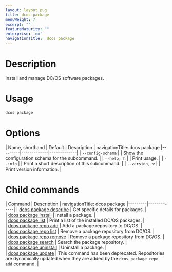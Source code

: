 ```yaml
---
layout: layout.pug
title: dcos package
menuWeight: 7
excerpt: ""
featureMaturity: ""
enterprise: 'no'
navigationTitle:  dcos package
---
```


<!-- This source repo for this topic is https://github.com/dcos/dcos-docs -->


# Description
Install and manage DC/OS software packages.

# Usage

```bash
dcos package
```

# Options

| Name, shorthand | Default | Description |
navigationTitle:  dcos package
|---------|-------------|-------------|
| `--config-schema`   |             |  Show the configuration schema for the subcommand. |
| `--help, h`   |             |  Print usage. |
| `--info`   |             |  Print a short description of this subcommand. |
| `--version, v`   |             | Print version information. |
        
# Child commands

| Command | Description |
navigationTitle:  dcos package
|---------|-------------|
| [dcos package describe](/1.9/cli/command-reference/dcos-package/dcos-package-describe/)   | Get specific details for packages. |  
| [dcos package install](/1.9/cli/command-reference/dcos-package/dcos-package-install/)   | Install a package. |  
| [dcos package list](/1.9/cli/command-reference/dcos-package/dcos-package-list/)   | Print a list of the installed DC/OS packages. |  
| [dcos package repo add](/1.9/cli/command-reference/dcos-package/dcos-package-repo-add/)   | Add a package repository to DC/OS. |  
| [dcos package repo list](/1.9/cli/command-reference/dcos-package/dcos-package-repo-list/)   | Remove a package repository from DC/OS. |  
| [dcos package repo remove](/1.9/cli/command-reference/dcos-package/dcos-package-repo-remove/)   | Remove a package repository from DC/OS. |  
| [dcos package search](/1.9/cli/command-reference/dcos-package/dcos-package-search/)   | Search the package repository. |  
| [dcos package uninstall](/1.9/cli/command-reference/dcos-package/dcos-package-uninstall/)   | Uninstall a package. |  
| [dcos package update](/1.9/cli/command-reference/dcos-package/dcos-package-update/)   | This command has been deprecated. Repositories are dynamically updated when they are added by the `dcos package repo add` command. | 
